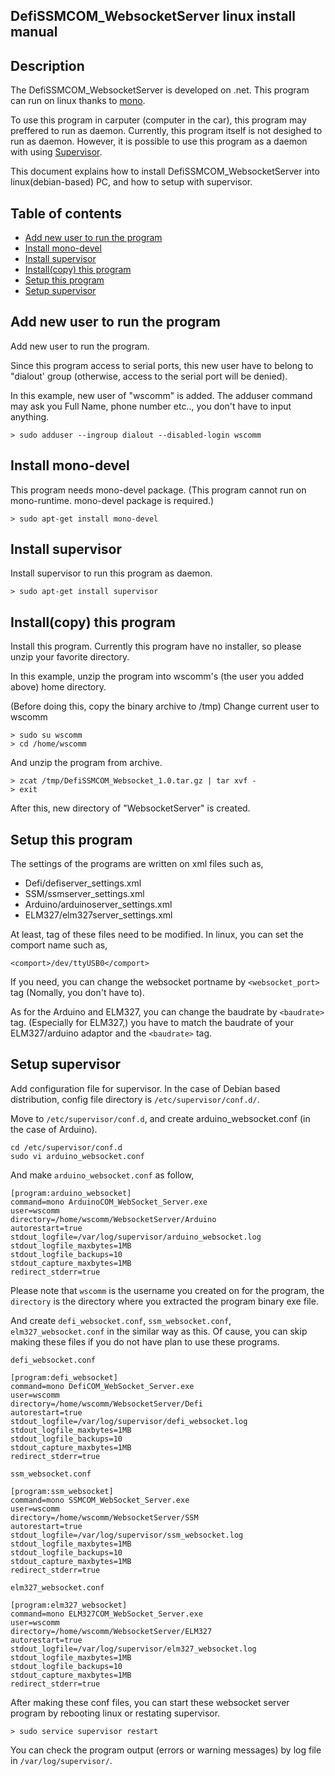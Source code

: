 DefiSSMCOM_WebsocketServer linux install manual
---

## Description
The DefiSSMCOM_WebsocketServer is developed on .net. This program can run on linux thanks to [mono](http://www.mono-project.com/). 

To use this program in carputer (computer in the car), this program may preffered to run as daemon.
Currently, this program itself is not desighed to run as daemon. However, it is possible to use this program as a daemon with using [Supervisor](http://supervisord.org/).

This document explains how to install DefiSSMCOM_WebsocketServer into linux(debian-based) PC, and how to setup with supervisor.

## Table of contents
* [Add new user to run the program](#addNewUser)
* [Install mono-devel](#installMono)
* [Install supervisor](#installSupervisor)
* [Install(copy) this program](#installThisProgram)
* [Setup this program](#setupThisProgram)
* [Setup supervisor](#setupSupervisor)

## <a name="addNewUser">Add new user to run the program</a>
Add new user to run the program. 

Since this program access to serial ports, this new user have to belong to "dialout' group (otherwise, access to the serial port will be denied).

In this example, new user of "wscomm" is added. The adduser command may ask you Full Name, phone number etc.., you don't have to input anything.

```
> sudo adduser --ingroup dialout --disabled-login wscomm
```

## <a name="installMono">Install mono-devel </a>

This program needs mono-devel package. (This program cannot run on mono-runtime. mono-devel package is required.)
```
> sudo apt-get install mono-devel
```

## <a name="installSupervisor">Install supervisor </a>

Install supervisor to run this program as daemon.
```
> sudo apt-get install supervisor
```

## <a name="installThisProgram">Install(copy) this program </a>
Install this program. Currently this program have no installer, so please unzip your favorite directory.

In this example, unzip the program into wscomm's (the user you added above) home directory.

(Before doing this, copy the binary archive to /tmp)
Change current user to wscomm
```
> sudo su wscomm
> cd /home/wscomm
```
And unzip the program from archive.
```
> zcat /tmp/DefiSSMCOM_Websocket_1.0.tar.gz | tar xvf -
> exit
```
After this, new directory of "WebsocketServer" is created.

## <a name=setupThisProgram>Setup this program</a>
The settings of the programs are written on xml files such as,
* Defi/defiserver_settings.xml
* SSM/ssmserver_settings.xml
* Arduino/arduinoserver_settings.xml
* ELM327/elm327server_settings.xml

At least, <comport> tag of these files need to be modified. In linux, you can set the comport name such as,
```
<comport>/dev/ttyUSB0</comport>
```
If you need, you can change the websocket portname by `<websocket_port>` tag (Nomally, you don't have to).

As for the Arduino and ELM327, you can change the baudrate by `<baudrate>` tag. (Especially for ELM327,) you have to match the baudrate of your ELM327/arduino adaptor and the `<baudrate>` tag.

## <a name="setupSupervisor"> Setup supervisor </a>
Add configuration file for supervisor. In the case of Debian based distribution, config file directory is `/etc/supervisor/conf.d/`.

Move to `/etc/supervisor/conf.d`, and create arduino_websocket.conf (in the case of Arduino).
```
cd /etc/supervisor/conf.d
sudo vi arduino_websocket.conf
```

And make `arduino_websocket.conf` as follow,
```
[program:arduino_websocket]
command=mono ArduinoCOM_WebSocket_Server.exe
user=wscomm
directory=/home/wscomm/WebsocketServer/Arduino
autorestart=true
stdout_logfile=/var/log/supervisor/arduino_websocket.log
stdout_logfile_maxbytes=1MB
stdout_logfile_backups=10
stdout_capture_maxbytes=1MB
redirect_stderr=true
```
Please note that `wscomm` is the username you created on for the program, the `directory` is the directory where you extracted the program binary exe file.

And create `defi_websocket.conf`, `ssm_websocket.conf`, `elm327_websocket.conf` in the similar way as this.
Of cause, you can skip making these files if you do not have plan to use these programs.

`defi_websocket.conf`
```
[program:defi_websocket]
command=mono DefiCOM_WebSocket_Server.exe
user=wscomm
directory=/home/wscomm/WebsocketServer/Defi
autorestart=true
stdout_logfile=/var/log/supervisor/defi_websocket.log
stdout_logfile_maxbytes=1MB
stdout_logfile_backups=10
stdout_capture_maxbytes=1MB
redirect_stderr=true
```
`ssm_websocket.conf`
```
[program:ssm_websocket]
command=mono SSMCOM_WebSocket_Server.exe
user=wscomm
directory=/home/wscomm/WebsocketServer/SSM
autorestart=true
stdout_logfile=/var/log/supervisor/ssm_websocket.log
stdout_logfile_maxbytes=1MB
stdout_logfile_backups=10
stdout_capture_maxbytes=1MB
redirect_stderr=true
```
`elm327_websocket.conf`
```
[program:elm327_websocket]
command=mono ELM327COM_WebSocket_Server.exe
user=wscomm
directory=/home/wscomm/WebsocketServer/ELM327
autorestart=true
stdout_logfile=/var/log/supervisor/elm327_websocket.log
stdout_logfile_maxbytes=1MB
stdout_logfile_backups=10
stdout_capture_maxbytes=1MB
redirect_stderr=true
```

After making these conf files, you can start these websocket server program by rebooting linux or restating supervisor.
```
> sudo service supervisor restart
```
You can check the program output (errors or warning messages) by log file in `/var/log/supervisor/`.
